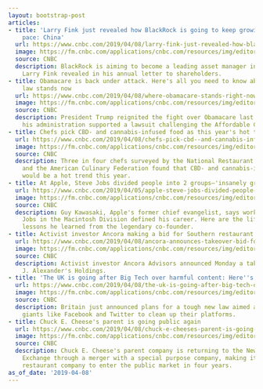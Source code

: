 ```yaml
---
layout: bootstrap-post
articles:
- title: 'Larry Fink just revealed how BlackRock is going to keep growing at its torrent
    pace: China'
  url: https://www.cnbc.com/2019/04/08/larry-fink-just-revealed-how-blackrock-is-going-to-keep-growing-at-its-torrent-pace-china.html
  image: https://fm.cnbc.com/applications/cnbc.com/resources/img/editorial/2018/10/16/105510035-1539703110882img_5219.1910x1000.jpg
  source: CNBC
  description: BlackRock is aiming to become a leading asset manager in China, chief
    Larry Fink revealed in his annual letter to shareholders.
- title: Obamacare is back under attack. Here's all you need to know about where the
    law stands now
  url: https://www.cnbc.com/2019/04/08/where-obamacare-stands-right-now-as-trump-attacks-the-law-again.html
  image: https://fm.cnbc.com/applications/cnbc.com/resources/img/editorial/2019/04/03/105830611-1554299708609gettyimages-1134473900.1910x1000.jpeg
  source: CNBC
  description: President Trump reignited the fight over Obamacare last month when
    his administration supported a lawsuit challenging the Affordable Care Act's constitutionality.
- title: Chefs pick CBD- and cannabis-infused food as this year's hot trend at restaurants
  url: https://www.cnbc.com/2019/04/08/chefs-pick-cbd--and-cannabis-infused-food-as-this-years-hot-trend.html
  image: https://fm.cnbc.com/applications/cnbc.com/resources/img/editorial/2019/04/05/105836048-1554481491382rtx2cpqw.1910x1000.jpg
  source: CNBC
  description: Three in four chefs surveyed by the National Restaurant Association
    and the American Culinary Federation found that CBD- and cannabis-infused food
    would be a hot trend this year.
- title: At Apple, Steve Jobs divided people into 2 groups—'insanely great' and 'crappy'
  url: https://www.cnbc.com/2019/04/05/apple-steve-jobs-divided-people-into-2-groups-insanely-great-and-crappy-people-says-ex-employee-guy-kawasaki.html
  image: https://fm.cnbc.com/applications/cnbc.com/resources/img/editorial/2014/04/22/101603469-2847785.1910x1000.jpg
  source: CNBC
  description: Guy Kawasaki, Apple's former chief evangelist, says working under Steve
    Jobs in the Macintosh Division defined his career. Here are the life-changing
    lessons he learned from the legendary co-founder.
- title: Activist investor Ancora making a bid for Southern restaurant chain J. Alexander's
  url: https://www.cnbc.com/2019/04/08/ancora-announces-takeover-bid-for-restaurant-chain-j-alexanders.html
  image: https://fm.cnbc.com/applications/cnbc.com/resources/img/editorial/2019/04/08/105838570-155472308721134ext.1910x1000.jpg
  source: CNBC
  description: Activist investor Ancora Advisors announced Monday a takeover bid for
    J. Alexander's Holdings.
- title: 'The UK is going after Big Tech over harmful content: Here''s why it matters'
  url: https://www.cnbc.com/2019/04/08/the-uk-is-going-after-big-tech-over-harmful-content.html
  image: https://fm.cnbc.com/applications/cnbc.com/resources/img/editorial/2018/04/16/105135707-GettyImages-944827400.1910x1000.jpg
  source: CNBC
  description: Britain just announced plans for a tough new law aimed at forcing tech
    giants like Facebook and Twitter to clean up their platforms.
- title: Chuck E. Cheese's parent is going public again
  url: https://www.cnbc.com/2019/04/08/chuck-e-cheeses-parent-is-going-public-again.html
  image: https://fm.cnbc.com/applications/cnbc.com/resources/img/editorial/2019/04/08/105838603-1554723920487gettyimages-463023695.1910x1000.jpeg
  source: CNBC
  description: Chuck E. Cheese's parent company is returning to the New York Stock
    Exchange through a merger with a special purpose company, making it the first
    restaurant company to enter the public market in four years.
as_of_date: '2019-04-08'
---
```


